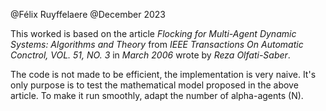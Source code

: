 @Félix Ruyffelaere
@December 2023

This worked is based on the article _Flocking for Multi-Agent Dynamic Systems:
Algorithms and Theory_ from _IEEE Transactions On Automatic Conctrol, VOL. 51, NO. 3_ in _March 2006_ wrote by _Reza Olfati-Saber_.


The code is not made to be efficient, the implementation is very naive. It's only purpose is to test the mathematical model proposed in the above article. To make it run smoothly, adapt the number of alpha-agents (N). 
